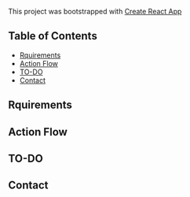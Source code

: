 This project was bootstrapped with [Create React App](https://github.com/facebookincubator/create-react-app)

## Table of Contents
- [Rquirements](#requirements)
- [Action Flow](#action-flow)
- [TO-DO](#to-do)
- [Contact](#contact)

## Rquirements

## Action Flow

## TO-DO

## Contact

